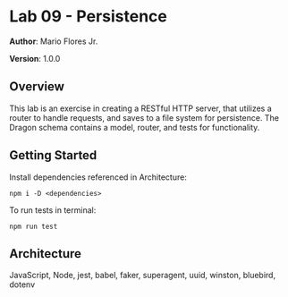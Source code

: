 # Lab 09 - Persistence

**Author**: Mario Flores Jr.

**Version**: 1.0.0

## Overview

This lab is an exercise in creating a RESTful HTTP server, that utilizes a router to handle requests, and saves to a file system for persistence. The Dragon schema contains a model, router, and tests for functionality. 

## Getting Started

Install dependencies referenced in Architecture:

```npm i -D <dependencies>```

To run tests in terminal:

```npm run test```

## Architecture

JavaScript, Node, jest, babel, faker, superagent, uuid, winston, bluebird, dotenv